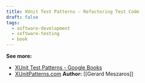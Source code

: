 ```yaml
---
title: XUnit Test Patterns - Refactoring Test Code
draft: false
tags:
  - software-development
  - software-testing
  - book
---
```

**See more:**
- [XUnit Test Patterns - Google Books](https://www.google.com.br/books/edition/xUnit_Test_Patterns/-izOiCEIABQC?hl=pt-BR&gbpv=0)
- [XUnitPatterns.com](http://xunitpatterns.com/index.html)
**Author:** [[Gerard Meszaros]]
